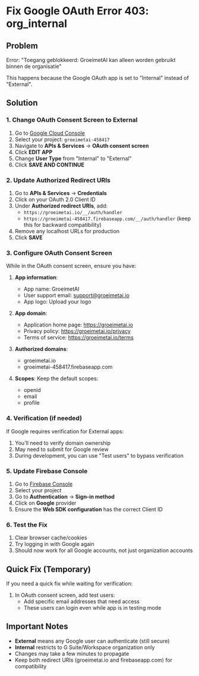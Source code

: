 # Fix Google OAuth Error 403: org_internal

## Problem
Error: "Toegang geblokkeerd: GroeimetAI kan alleen worden gebruikt binnen de organisatie"

This happens because the Google OAuth app is set to "Internal" instead of "External".

## Solution

### 1. Change OAuth Consent Screen to External

1. Go to [Google Cloud Console](https://console.cloud.google.com)
2. Select your project: `groeimetai-458417`
3. Navigate to **APIs & Services** → **OAuth consent screen**
4. Click **EDIT APP**
5. Change **User Type** from "Internal" to "External"
6. Click **SAVE AND CONTINUE**

### 2. Update Authorized Redirect URIs

1. Go to **APIs & Services** → **Credentials**
2. Click on your OAuth 2.0 Client ID
3. Under **Authorized redirect URIs**, add:
   - `https://groeimetai.io/__/auth/handler`
   - `https://groeimetai-458417.firebaseapp.com/__/auth/handler` (keep this for backward compatibility)
4. Remove any localhost URLs for production
5. Click **SAVE**

### 3. Configure OAuth Consent Screen

While in the OAuth consent screen, ensure you have:

1. **App information**:
   - App name: GroeimetAI
   - User support email: support@groeimetai.io
   - App logo: Upload your logo

2. **App domain**:
   - Application home page: https://groeimetai.io
   - Privacy policy: https://groeimetai.io/privacy
   - Terms of service: https://groeimetai.io/terms

3. **Authorized domains**:
   - groeimetai.io
   - groeimetai-458417.firebaseapp.com

4. **Scopes**: Keep the default scopes:
   - openid
   - email
   - profile

### 4. Verification (if needed)

If Google requires verification for External apps:
1. You'll need to verify domain ownership
2. May need to submit for Google review
3. During development, you can use "Test users" to bypass verification

### 5. Update Firebase Console

1. Go to [Firebase Console](https://console.firebase.google.com)
2. Select your project
3. Go to **Authentication** → **Sign-in method**
4. Click on **Google** provider
5. Ensure the **Web SDK configuration** has the correct Client ID

### 6. Test the Fix

1. Clear browser cache/cookies
2. Try logging in with Google again
3. Should now work for all Google accounts, not just organization accounts

## Quick Fix (Temporary)

If you need a quick fix while waiting for verification:
1. In OAuth consent screen, add test users:
   - Add specific email addresses that need access
   - These users can login even while app is in testing mode

## Important Notes

- **External** means any Google user can authenticate (still secure)
- **Internal** restricts to G Suite/Workspace organization only
- Changes may take a few minutes to propagate
- Keep both redirect URIs (groeimetai.io and firebaseapp.com) for compatibility